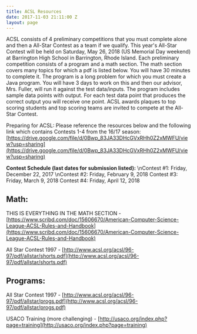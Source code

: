 ```yaml
---
title: ACSL Resources
date: 2017-11-03 21:11:00 Z
layout: page
---
```


ACSL consists of 4 preliminary competitions that you must complete alone and then a All-Star Contest as a team if we qualify. This year's All-Star Contest will be held on Saturday, May 26, 2018 (US Memorial Day weekend) at Barrington High School in Barrington, Rhode Island. Each preliminary competition consists of a program and a math section. The math section covers many topics for which a pdf is listed below. You will have 30 minutes to complete it. The program is a long problem for which you must create a Java program. You will have 3 days to work on this and then our advisor, Mrs. Fuller, will run it against the test data/inputs. The program includes sample data points with output. For each test data point that produces the correct output you will receive one point. ACSL awards plaques to top scoring students and top scoring teams are invited to compete at the All-Star Contest.

Preparing for ACSL: Please reference the resources below and the following link which contains Contests 1-4 from the 16/17 season:
[https://drive.google.com/file/d/0Bwp_83JA33DHcGVxRHh0Z2xMWFU/view?usp=sharing](https://drive.google.com/file/d/0Bwp_83JA33DHcGVxRHh0Z2xMWFU/view?usp=sharing)

**Contest Schedule (last dates for submission listed):**
\nContest #1: Friday, December 22, 2017​
\nContest #2: Friday, February 9, 2018
Contest #3: Friday, March 9, 2018
Contest #4: Friday, April 12, 2018

## **Math:**

THIS IS EVERYTHING IN THE MATH SECTION - [https://www.scribd.com/doc/15606670/American-Computer-Science-League-ACSL-Rules-and-Handbook](https://www.scribd.com/doc/15606670/American-Computer-Science-League-ACSL-Rules-and-Handbook)

All Star Contest 1997 - [http://www.acsl.org/acsl/96-97/pdf/allstar/shorts.pdf](http://www.acsl.org/acsl/96-97/pdf/allstar/shorts.pdf)

## **Programs:** 

All Star Contest 1997 - [http://www.acsl.org/acsl/96-97/pdf/allstar/progs.pdf](http://www.acsl.org/acsl/96-97/pdf/allstar/progs.pdf)

USACO Training (more challenging) - [http://usaco.org/index.php?page=training](http://usaco.org/index.php?page=training)
